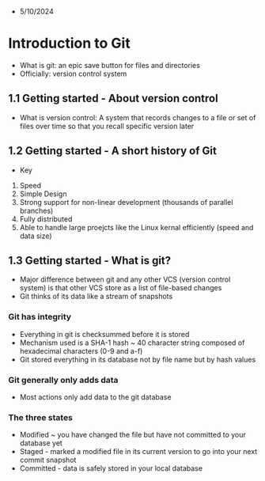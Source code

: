 - 5/10/2024 

# Introduction to Git

- What is git: an epic save button for files and directories
- Officially: version control system


## 1.1 Getting started - About version control

- What is version control: A system that records changes to a file or set of files over time so that you recall specific version later

## 1.2 Getting started - A short history of Git

- Key
1. Speed
2. Simple Design
3. Strong support for non-linear development (thousands of parallel branches)
4. Fully distributed
5. Able to handle large proejcts like the Linux kernal efficiently (speed and data size)

## 1.3 Getting started - What is git?

- Major difference between git and any other VCS (version control system) is that other VCS store as a list of file-based changes
- Git thinks of its data like a stream of snapshots

### Git has integrity

- Everything in git is checksummed before it is stored
- Mechanism used is a SHA-1 hash ~ 40 character string composed of hexadecimal characters (0-9 and a-f)
- Git stored everything in its database not by file name but by hash values


### Git generally only adds data

- Most actions only add data to the git database

### The three states

- Modified ~ you have changed the file but have not committed to your database yet
- Staged - marked a modified file in its current version to go into your next commit snapshot
- Committed - data is safely stored in your local database